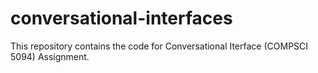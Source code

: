 # conversational-interfaces

This repository contains the code for Conversational Iterface (COMPSCI 5094) Assignment.
